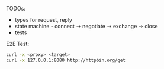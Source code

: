 TODOs:
- types for request, reply
- state machine - connect -> negotiate -> exchange -> close
- tests

E2E Test:
```sh
curl -x <proxy> <target>
curl -x 127.0.0.1:8080 http://httpbin.org/get
```


